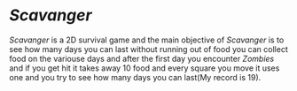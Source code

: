 *Scavanger*
========= 

*Scavanger* is a 2D survival game and the main objective of *Scavanger* is to see how many days you can last without running out of food you can collect food on the variouse days and after the first day you encounter *Zombies* and if you get hit it takes away 10 food and every square you move it uses one and you try to see how many days you can last(My record is 19).
            
